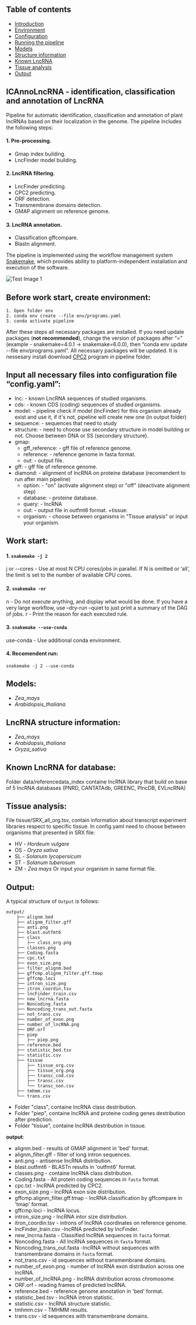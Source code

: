 
## Table of contents
* [Introduction](#identification-classification-and-annotation-of-lncrna)
* [Environment](#before-work-start-create-environment)
* [Configuration](#input-all-necessary-files-into-configuration)
* [Running the pipeline](#work-start)
* [Models](#models)
* [Structure information](#lncrna-structure-information)
* [Known LncRNA](#known-lncrna-for-database)
* [Tissue analysis](#tissue-analysis)
* [Output](#output)
## ICAnnoLncRNA - identification, classification and annotation of LncRNA
Pipeline for automatic identification, classification and annotation of plant lncRNAs based on their localization in the genome.
The pipeline includes the following steps: 
#### 1. Pre-processing.
+ Gmap index building.
+ LncFinder model building.
#### 2. LncRNA filtering.
+ LncFinder predicting.
+ CPC2 predicting.
+ ORF detection.
+ Transmembrane domains detection.
+ GMAP alignment on reference genome.
#### 3. LncRNA annotation.
+ Classification gffcompare.
+ Blastn alignment.

The pipeline is implemented using the workflow management system [Snakemake](https://snakemake.readthedocs.io/en/stable/getting_started/installation.html), which provides ability to platform-independent installation and execution of the software.

![Test Image 1](https://github.com/artempronozin95/ICAnnoLncRNA---identification-classification-and-annotation-of-LncRNA/blob/main/image/Pipeline.png)
## Before work start, create environment:
    1. Open folder env
    2. conda env create --file env/programs.yaml
    3. conda activate pipeline
After these steps all necessary packages are installed. If you need update packages (**not recommended**), change the version of  packages after “=” (example - snakemake=4.0.1 -> snakemake=6.0.0), then “conda env update --file env/programs.yaml”. All necessary packages will be updated. 
It is nessesary install download [CPC2](https://github.com/biocoder/CPC2) program in pipeline folder.
## Input all necessary files into configuration file “config.yaml”:
+ lnc: - known LncRNA sequences of studied organisms.
+ cds: - known CDS (coding) sequences of studied organisms.
+ model: - pipeline check if model (lncFinder) for this organism already exist and use it, if it's not, pipeline will create new one (in output folder)
+ sequence: - sequences that need to study
+ structure: - need to choose use secondary structure in model building or not. Choose between DNA or SS (secondary structure).
+ gmap:
  + gff_reference: - gff file of reference genome.
  + reference: - reference genome in fasta format.
  + out: - output file.
+ gff: - gff file of reference genome.
+ diamond: - alignment of lncRNA on proteine database (recomendent to run after main pipeline)
  + option: - "on" (activate alignment step) or "off" (deactivate alignment step)
  + database: - proteine database.
  + query: - lncRNA
  + out: - output file in outfmt6 format.
+tissue:
  + organism: - choose between organisms in "Tissue analysis" or input your organism.
## Work start:
  #### 1. `snakemake -j 2`
  j or  --cores -  Use at most N CPU cores/jobs in parallel. If N is omitted or ‘all’, the limit is set to the number of available CPU cores.
  #### 2. `snakemake -nr` 
  n - Do not execute anything, and display what would be done. If you have a very large workflow, use –dry-run –quiet to just print a summary of the DAG of jobs.
  r - Print the reason for each executed rule.
  #### 3. `snakemake --use-conda`
  use-conda - Use additional conda environment.
  #### 4. Recomendent run: 
  `snakemake -j 2 --use-conda`
## Models:
+ *Zea_mays*
+ *Arabidopsis_thaliana*

## LncRNA structure information:
+ *Zea_mays*
+ *Arabidopsis_thaliana*
+ *Oryza_sativa*

## Known LncRNA for database:
Folder data/referencedata_index containe lncRNA library that build on base of 5 lncRNA databases (PNRD, CANTATAdb, GREENC, PlncDB, EVLncRNA)

## Tissue analysis:
File tissue/SRX_all_org.tsv, contain information about transcript experiment libraries respect to specific tissue. In config.yaml need to choose between organisms that presented in SRX file:
+ HV - *Hordeum vulgare*
+ OS - *Oryza sativa*
+ SL - *Solanum lycopersicum*
+ ST - *Solanum tuberosum*
+ ZM - *Zea mays*
Or input your organism in same format file.
## Output:
A typical structure of `Output` is follows:

    output/
        ├── alignm.bed
        ├── alignm_filter.gff
        ├── anti.png                                                                                                                         
        ├── blast.outfmt6                                                                                                                    
        ├── class                                                                                                                                                
        │   ├── class_org.png                                                                                                                                    
        ├── classes.png                                                                                                                      
        ├── Coding.fasta                                                                                                                     
        ├── cpc.txt
        ├── exon_size.png
        ├── filter_alignm.bed
        ├── gffcmp.alignm_filter.gff.tmap
        ├── gffcmp.loci
        ├── intron_size.png
        ├── itron_coordin.tsv
        ├── lncFinder_train.csv
        ├── new_lncrna.fasta
        ├── Noncoding.fasta
        ├── Noncoding_trans_out.fasta
        ├── not_trans.csv
        ├── number_of_exon.png
        ├── number_of_lncRNA.png
        ├── ORF.orf
        ├── piep
        │   ├── piep.png
        ├── reference.bed
        ├── statistic_bed.tsv
        ├── statistic.csv
        ├── tissue
        │   ├── tissue_org.csv
        │   ├── tissue_org.png
        │   ├── transc_cod.csv
        │   ├── transc.csv
        │   └── transc_non.csv
        ├── tmhmm.csv
        └── trans.csv
        
* Folder "class", containe lncRNA class destribution.
* Folder "piep", containe lncRNA and proteine coding genes destribution after prediction.
* Folder "tissue", containe lncRNA destribution in tissue.

**output**:
+ alignm.bed - results of GMAP alignment in 'bed' format.
+ alignm_filter.gff - filter of long intron sequences.
+ anti.png - antisense lncRNA distribution.                                                                                                                       
+ blast.outfmt6 - BLASTn results in 'outfmt6' format.
+ classes.png - containe lncRNA class distribution.                                                                                                               
+ Coding.fasta - All protein coding sequences in `fasta` format.                                                                                                   
+ cpc.txt - lncRNA predicted by CPC2.
+ exon_size.png - lncRNA exon size distribution.
+ gffcmp.alignm_filter.gff.tmap - lncRNA classification by gffcompare in 'tmap' format.
+ gffcmp.loci - lncRNA locus.
+ intron_size.png - lncRNA intor size distribution.
+ itron_coordin.tsv - introns of lncRNA coordinates on reference genome.
+ lncFinder_train.csv -lncRNA predicted by lncFinder.
+ new_lncrna.fasta - Classified lncRNA sequences in `fasta` format.
+ Noncoding.fasta - All lncRNA sequences in `fasta` format.
+ Noncoding_trans_out.fasta -lncRNA without sequences with transmembrane domains in `fasta` format.
+ not_trans.csv - id sequences without transmembrane domains.
+ number_of_exon.png - number of lncRNA exon distribution across one lncRNA.
+ number_of_lncRNA.png - lncRNA distribution across chromosome.
+ ORF.orf - reading frames of predicted lncRNA.
+ reference.bed - reference genome annotation in 'bed' format.
+ statistic_bed.tsv - lncRNA intron statistic.
+ statistic.csv - lncRNA structure statistic.
+ tmhmm.csv - TMHMM results.
+ trans.csv - id sequences with transmembrane domains.

